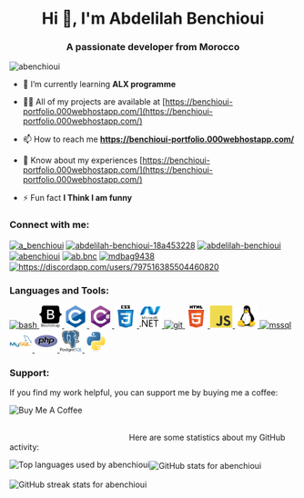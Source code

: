<h1 align="center">Hi 👋, I'm Abdelilah Benchioui</h1>
<h3 align="center">A passionate developer from Morocco</h3>

<p align="left"> <img src="https://komarev.com/ghpvc/?username=abenchioui&label=Profile%20views&color=0e75b6&style=flat" alt="abenchioui" /> </p>

- 🌱 I’m currently learning **ALX programme**

- 👨‍💻 All of my projects are available at [https://benchioui-portfolio.000webhostapp.com/](https://benchioui-portfolio.000webhostapp.com/)

- 📫 How to reach me **https://benchioui-portfolio.000webhostapp.com/**

- 📄 Know about my experiences [https://benchioui-portfolio.000webhostapp.com/](https://benchioui-portfolio.000webhostapp.com/)

- ⚡ Fun fact **I Think I am funny**

<h3 align="left">Connect with me:</h3>
<p align="left">
<a href="https://twitter.com/a_benchioui" target="blank"><img align="center" src="https://raw.githubusercontent.com/rahuldkjain/github-profile-readme-generator/master/src/images/icons/Social/twitter.svg" alt="a_benchioui" height="30" width="40" /></a>
<a href="https://linkedin.com/in/abdelilah-benchioui-18a453228" target="blank"><img align="center" src="https://raw.githubusercontent.com/rahuldkjain/github-profile-readme-generator/master/src/images/icons/Social/linked-in-alt.svg" alt="abdelilah-benchioui-18a453228" height="30" width="40" /></a>
<a href="https://stackoverflow.com/users/abdelilah-benchioui" target="blank"><img align="center" src="https://raw.githubusercontent.com/rahuldkjain/github-profile-readme-generator/master/src/images/icons/Social/stack-overflow.svg" alt="abdelilah-benchioui" height="30" width="40" /></a>
<a href="https://fb.com/abenchioui" target="blank"><img align="center" src="https://raw.githubusercontent.com/rahuldkjain/github-profile-readme-generator/master/src/images/icons/Social/facebook.svg" alt="abenchioui" height="30" width="40" /></a>
<a href="https://instagram.com/ab.bnc" target="blank"><img align="center" src="https://raw.githubusercontent.com/rahuldkjain/github-profile-readme-generator/master/src/images/icons/Social/instagram.svg" alt="ab.bnc" height="30" width="40" /></a>
<a href="https://www.youtube.com/c/mdbag9438" target="blank"><img align="center" src="https://raw.githubusercontent.com/rahuldkjain/github-profile-readme-generator/master/src/images/icons/Social/youtube.svg" alt="mdbag9438" height="30" width="40" /></a>
<a href="https://discord.gg/https://discordapp.com/users/797516385504460820" target="blank"><img align="center" src="https://raw.githubusercontent.com/rahuldkjain/github-profile-readme-generator/master/src/images/icons/Social/discord.svg" alt="https://discordapp.com/users/797516385504460820" height="30" width="40" /></a>
</p>

<h3 align="left">Languages and Tools:</h3>
<p align="left"> <a href="https://www.gnu.org/software/bash/" target="_blank" rel="noreferrer"> <img src="https://www.vectorlogo.zone/logos/gnu_bash/gnu_bash-icon.svg" alt="bash" width="40" height="40"/> </a> <a href="https://getbootstrap.com" target="_blank" rel="noreferrer"> <img src="https://raw.githubusercontent.com/devicons/devicon/master/icons/bootstrap/bootstrap-plain-wordmark.svg" alt="bootstrap" width="40" height="40"/> </a> <a href="https://www.cprogramming.com/" target="_blank" rel="noreferrer"> <img src="https://raw.githubusercontent.com/devicons/devicon/master/icons/c/c-original.svg" alt="c" width="40" height="40"/> </a> <a href="https://www.w3schools.com/cs/" target="_blank" rel="noreferrer"> <img src="https://raw.githubusercontent.com/devicons/devicon/master/icons/csharp/csharp-original.svg" alt="csharp" width="40" height="40"/> </a> <a href="https://www.w3schools.com/css/" target="_blank" rel="noreferrer"> <img src="https://raw.githubusercontent.com/devicons/devicon/master/icons/css3/css3-original-wordmark.svg" alt="css3" width="40" height="40"/> </a> <a href="https://dotnet.microsoft.com/" target="_blank" rel="noreferrer"> <img src="https://raw.githubusercontent.com/devicons/devicon/master/icons/dot-net/dot-net-original-wordmark.svg" alt="dotnet" width="40" height="40"/> </a> <a href="https://git-scm.com/" target="_blank" rel="noreferrer"> <img src="https://www.vectorlogo.zone/logos/git-scm/git-scm-icon.svg" alt="git" width="40" height="40"/> </a> <a href="https://www.w3.org/html/" target="_blank" rel="noreferrer"> <img src="https://raw.githubusercontent.com/devicons/devicon/master/icons/html5/html5-original-wordmark.svg" alt="html5" width="40" height="40"/> </a> <a href="https://developer.mozilla.org/en-US/docs/Web/JavaScript" target="_blank" rel="noreferrer"> <img src="https://raw.githubusercontent.com/devicons/devicon/master/icons/javascript/javascript-original.svg" alt="javascript" width="40" height="40"/> </a> <a href="https://www.linux.org/" target="_blank" rel="noreferrer"> <img src="https://raw.githubusercontent.com/devicons/devicon/master/icons/linux/linux-original.svg" alt="linux" width="40" height="40"/> </a> <a href="https://www.microsoft.com/en-us/sql-server" target="_blank" rel="noreferrer"> <img src="https://www.svgrepo.com/show/303229/microsoft-sql-server-logo.svg" alt="mssql" width="40" height="40"/> </a> <a href="https://www.mysql.com/" target="_blank" rel="noreferrer"> <img src="https://raw.githubusercontent.com/devicons/devicon/master/icons/mysql/mysql-original-wordmark.svg" alt="mysql" width="40" height="40"/> </a> <a href="https://www.php.net" target="_blank" rel="noreferrer"> <img src="https://raw.githubusercontent.com/devicons/devicon/master/icons/php/php-original.svg" alt="php" width="40" height="40"/> </a> <a href="https://www.postgresql.org" target="_blank" rel="noreferrer"> <img src="https://raw.githubusercontent.com/devicons/devicon/master/icons/postgresql/postgresql-original-wordmark.svg" alt="postgresql" width="40" height="40"/> </a> <a href="https://www.python.org" target="_blank" rel="noreferrer"> <img src="https://raw.githubusercontent.com/devicons/devicon/master/icons/python/python-original.svg" alt="python" width="40" height="40"/> </a> </p>

<h3 align="left">Support:</h3>
<p>If you find my work helpful, you can support me by buying me a coffee:</p>
<p><a href="https://www.buymeacoffee.com/abenchioui"> <img align="left" src="https://cdn.buymeacoffee.com/buttons/v2/default-yellow.png" height="50" width="210" alt="Buy Me A Coffee" /></a></p><br><br>
<p>Here are some statistics about my GitHub activity:</p>
<p><img align="left" src="https://github-readme-stats.vercel.app/api/top-langs?username=abenchioui&show_icons=true&locale=en&layout=compact" alt="Top languages used by abenchioui" /></p>
<p><img align="center" src="https://github-readme-stats.vercel.app/api?username=abenchioui&show_icons=true&locale=en" alt="GitHub stats for abenchioui" /></p>
<p><img align="center" src="https://github-readme-streak-stats.herokuapp.com/?user=abenchioui&" alt="GitHub streak stats for abenchioui" /></p>

